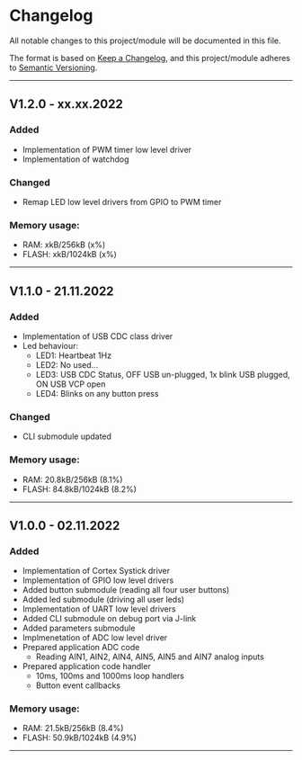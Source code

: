 # Changelog
All notable changes to this project/module will be documented in this file.

The format is based on [Keep a Changelog](https://keepachangelog.com/en/1.0.0/),
and this project/module adheres to [Semantic Versioning](https://semver.org/spec/v2.0.0.html).

---
## V1.2.0 - xx.xx.2022

### Added
 - Implementation of PWM timer low level driver
 - Implementation of watchdog

### Changed
 - Remap LED low level drivers from GPIO to PWM timer

### Memory usage:
 - RAM: xkB/256kB (x%)
 - FLASH: xkB/1024kB (x%)

---
## V1.1.0 - 21.11.2022

### Added
 - Implementation of USB CDC class driver
 - Led behaviour:
    + LED1: Heartbeat 1Hz
    + LED2: No used...
    + LED3: USB CDC Status, OFF USB un-plugged, 1x blink USB plugged, ON USB VCP open
    + LED4: Blinks on any button press

### Changed
 - CLI submodule updated

### Memory usage:
 - RAM: 20.8kB/256kB (8.1%)
 - FLASH: 84.8kB/1024kB (8.2%)

---
## V1.0.0 - 02.11.2022

### Added
 - Implementation of Cortex Systick driver
 - Implementation of GPIO low level drivers
 - Added button submodule (reading all four user buttons)
 - Added led submodule (driving all user leds)
 - Implementation of UART low level drivers
 - Added CLI submodule on debug port via J-link
 - Added parameters submodule
 - Implmenetation of ADC low level driver
 - Prepared application ADC code
    + Reading AIN1, AIN2, AIN4, AIN5, AIN5 and AIN7 analog inputs
 - Prepared application code handler
    + 10ms, 100ms and 1000ms loop handlers
    + Button event callbacks

### Memory usage:
 - RAM: 21.5kB/256kB (8.4%)
 - FLASH: 50.9kB/1024kB (4.9%)

---